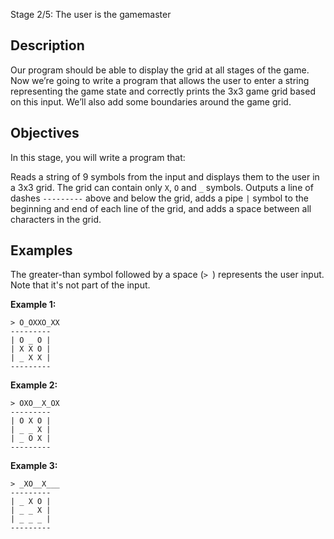Stage 2/5: The user is the gamemaster

## Description
Our program should be able to display the grid at all stages of the game. Now we’re going to write a program that allows the user to enter a string representing the game state and correctly prints the 3x3 game grid based on this input. We’ll also add some boundaries around the game grid.

## Objectives
In this stage, you will write a program that:

Reads a string of 9 symbols from the input and displays them to the user in a 3x3 grid. The grid can contain only `X`, `O` and `_` symbols.
Outputs a line of dashes `---------` above and below the grid, adds a pipe `|` symbol to the beginning and end of each line of the grid, and adds a space between all characters in the grid.
## Examples
The greater-than symbol followed by a space (`> `) represents the user input. Note that it's not part of the input.

**Example 1:**
```text
> O_OXXO_XX
---------
| O _ O |
| X X O |
| _ X X |
---------
```
**Example 2:**
```text
> OXO__X_OX
---------
| O X O |
| _ _ X |
| _ O X |
---------
```
**Example 3:**
```text
> _XO__X___
---------
| _ X O |
| _ _ X |
| _ _ _ |
---------
```